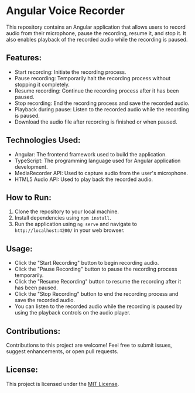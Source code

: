 # Angular Voice Recorder

This repository contains an Angular application that allows users to record audio from their microphone, pause the recording, resume it, and stop it. It also enables playback of the recorded audio while the recording is paused.

## Features:

- Start recording: Initiate the recording process.
- Pause recording: Temporarily halt the recording process without stopping it completely.
- Resume recording: Continue the recording process after it has been paused.
- Stop recording: End the recording process and save the recorded audio.
- Playback during pause: Listen to the recorded audio while the recording is paused.
- Download the audio file after recording is finished or when paused.

## Technologies Used:

- Angular: The frontend framework used to build the application.
- TypeScript: The programming language used for Angular application development.
- MediaRecorder API: Used to capture audio from the user's microphone.
- HTML5 Audio API: Used to play back the recorded audio.

## How to Run:

1. Clone the repository to your local machine.
2. Install dependencies using `npm install`.
3. Run the application using `ng serve` and navigate to `http://localhost:4200/` in your web browser.

## Usage:

- Click the "Start Recording" button to begin recording audio.
- Click the "Pause Recording" button to pause the recording process temporarily.
- Click the "Resume Recording" button to resume the recording after it has been paused.
- Click the "Stop Recording" button to end the recording process and save the recorded audio.
- You can listen to the recorded audio while the recording is paused by using the playback controls on the audio player.

## Contributions:

Contributions to this project are welcome! Feel free to submit issues, suggest enhancements, or open pull requests.

## License:

This project is licensed under the [MIT License](LICENSE).

